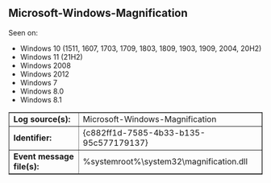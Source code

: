 ## Microsoft-Windows-Magnification

Seen on:
* Windows 10 (1511, 1607, 1703, 1709, 1803, 1809, 1903, 1909, 2004, 20H2)
* Windows 11 (21H2)
* Windows 2008
* Windows 2012
* Windows 7
* Windows 8.0
* Windows 8.1

<table border="1" class="docutils">
  <tbody>
    <tr>
      <td><b>Log source(s):</b></td>
      <td>Microsoft-Windows-Magnification</td>
    </tr>
    <tr>
      <td><b>Identifier:</b></td>
      <td>{c882ff1d-7585-4b33-b135-95c577179137}</td>
    </tr>
    <tr>
      <td><b>Event message file(s):</b></td>
      <td>%systemroot%\system32\magnification.dll</td>
    </tr>
  </tbody>
</table>

&nbsp;

